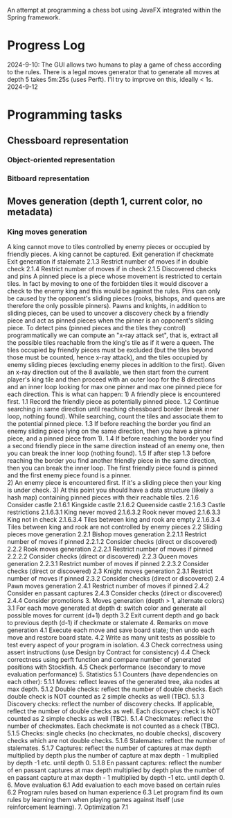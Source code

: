 An attempt at programming a chess bot using JavaFX integrated within the Spring framework.

# Progress Log
2024-9-10: The GUI allows two humans to play a game of chess according to the rules.
There is a legal moves generator that to generate all moves at depth 5 takes 5m:25s (uses Perft).
I'll try to improve on this, ideally < 1s.
2024-9-12
# Programming tasks
## Chessboard representation
### Object-oriented representation
### Bitboard representation
## Moves generation (depth 1, current color, no metadata)
### King moves generation
A king cannot move to tiles controlled by enemy pieces or occupied by friendly pieces.
A king cannot be captured.
Exit generation if checkmate
Exit generation if stalemate
      2.1.3 Restrict number of moves if in double check
      2.1.4 Restrict number of moves if in check
      2.1.5 Discovered checks and pins
        A pinned piece is a piece whose movement is restricted to certain tiles. In fact by moving to one of the 
        forbidden tiles it would discover a check to the enemy king and this would be against the rules.
        Pins can only be caused by the opponent's sliding pieces (rooks, bishops, and queens are therefore the only 
        possible pinners). Pawns and knights, in addition to sliding pieces, can be used to uncover a discovery 
        check by a friendly piece and act as pinned pieces when the pinner is an opponent's sliding piece.
        To detect pins (pinned pieces and the tiles they control) programmatically we can compute an "x-ray attack set",
        that is, extract all the possible tiles reachable from the king's tile as if it were a queen. The tiles occupied
        by friendly pieces must be excluded (but the tiles beyond those must be counted, hence x-ray attack), 
        and the tiles occupied by enemy sliding pieces (excluding enemy pieces in addition to the first). 
        Given an x-ray direction out of the 8 available, we then start from the current player's king tile and then 
        proceed with an outer loop for the 8 directions and an inner loop looking for max one pinner and max one pinned 
        piece for each direction. This is what can happen:
         1) A friendly piece is encountered first. 
            1.1 Record the friendly piece as potentially pinned piece.
            1.2 Continue searching in same direction until reaching chessboard border (break inner loop, nothing found).
            While searching, count the tiles and associate them to the potential pinned piece.
            1.3 If before reaching the border you find an enemy sliding piece lying on the same direction, then you have
            a pinner piece, and a pinned piece from 1).
            1.4 If before reaching the border you find a second friendly piece in the same direction instead of an enemy
            one, then you can break the inner loop (nothing found). 
            1.5 If after step 1.3 before reaching the border you find another friendly piece in the same direction, 
            then you can break the inner loop. The first friendly piece found is pinned and the first enemy piece found 
            is a pinner.  
         2) An enemy piece is encountered first. If it's a sliding piece then your king is under check.
         3) At this point you should have a data structure (likely a hash map) containing pinned pieces with their
            reachable tiles.
                     2.1.6 Consider castle
                     2.1.6.1 Kingside castle
                     2.1.6.2 Queenside castle
                     2.1.6.3 Castle restrictions
                     2.1.6.3.1 King never moved
                     2.1.6.3.2 Rook never moved
                     2.1.6.3.3 King not in check
                     2.1.6.3.4 Tiles between king and rook are empty
                     2.1.6.3.4 Tiles between king and rook are not controlled by enemy pieces
                     2.2 Sliding pieces move generation
                     2.2.1 Bishop moves generation
                     2.2.1.1 Restrict number of moves if pinned
                     2.2.1.2 Consider checks (direct or discovered)
                     2.2.2 Rook moves generation
                     2.2.2.1 Restrict number of moves if pinned
                     2.2.2.2 Consider checks (direct or discovered)
                     2.2.3 Queen moves generation
                     2.2.3.1 Restrict number of moves if pinned
                     2.2.3.2 Consider checks (direct or discovered)
                     2.3 Knight moves generation
                     2.3.1 Restrict number of moves if pinned
                     2.3.2 Consider checks (direct or discovered)
                     2.4 Pawn moves generation
                     2.4.1 Restrict number of moves if pinned
                     2.4.2 Consider en passant captures
                     2.4.3 Consider checks (direct or discovered)
                     2.4.4 Consider promotions
3. Moves generation (depth > 1, alternate colors)
   3.1 For each move generated at depth d: switch color and generate all possible moves for current (d+1) depth
   3.2 Exit current depth and go back to previous depth (d-1) if checkmate or stalemate
4. Remarks on move generation
   4.1 Execute each move and save board state; then undo each move and restore board state.
   4.2 Write as many unit tests as possible to test every aspect of your program in isolation.
   4.3 Check correctness using assert instructions (use Design by Contract for consistency)
   4.4 Check correctness using perft function and compare number of generated positions with Stockfish.
   4.5 Check performance (secondary to move evaluation performance)
5. Statistics
   5.1 Counters (have dependencies on each other):
   5.1.1 Moves: reflect leaves of the generated tree, aka nodes at max depth.
   5.1.2 Double checks: reflect the number of double checks. Each double check is NOT counted as 2 simple checks as well (TBC).
   5.1.3 Discovery checks: reflect the number of discovery checks. If applicable, reflect the number of double checks as well.
   Each discovery check is NOT counted as 2 simple checks as well (TBC).
   5.1.4 Checkmates: reflect the number of checkmates. Each checkmate is not counted as a check (TBC).
   5.1.5 Checks: single checks (no checkmates, no double checks), discovery checks which are not double checks.
   5.1.6 Stalemates: reflect the number of stalemates.
   5.1.7 Captures: reflect the number of captures at max depth multiplied by depth plus the number of capture at max depth - 1
   multiplied by depth -1 etc. until depth 0.
   5.1.8 En passant captures: reflect the number of en passant captures at max depth multiplied by depth plus the number of
   en passant capture at max depth - 1 multiplied by depth -1 etc. until depth 0. 
6. Move evaluation
   6.1 Add evaluation to each move based on certain rules
   6.2 Program rules based on human experience
   6.3 Let program find its own rules by learning them when playing games against itself (use reinforcement learning).
7.  Optimization
   7.1 